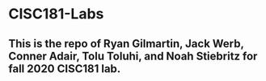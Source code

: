 # CISC181-Labs

## This is the repo of Ryan Gilmartin, Jack Werb, Conner Adair, Tolu Toluhi, and Noah Stiebritz for fall 2020 CISC181 lab. 

